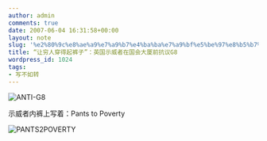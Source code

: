 ```yaml
---
author: admin
comments: true
date: 2007-06-04 16:31:58+00:00
layout: note
slug: '%e2%80%9c%e8%ae%a9%e7%a9%b7%e4%ba%ba%e7%a9%bf%e5%be%97%e8%b5%b7%e8%a3%a4%e5%ad%90%e2%80%9d%ef%bc%9a%e8%8b%b1%e5%9b%bd%e7%a4%ba%e5%a8%81%e8%80%85%e5%9c%a8%e5%9b%bd%e4%bc%9a%e5%a4%a7%e5%8e%a6%e5%89%8d'
title: “让穷人穿得起裤子”：英国示威者在国会大厦前抗议G8
wordpress_id: 1024
tags:
- 写不如转
---
```


![ANTI-G8](http://farm1.static.flickr.com/237/529918560_1642679e5e.jpg?v=0)

示威者内裤上写着：Pants to Poverty

![PANTS2POVERTY](http://farm2.static.flickr.com/1101/529919038_68a3d36971.jpg?v=0)

